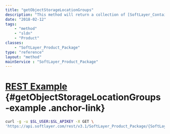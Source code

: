 ```yaml
---
title: "getObjectStorageLocationGroups"
description: "This method will return a collection of [SoftLayer_Container_Product_Order_Network_Storage_ObjectStorage_LocationGroup](/reference/datatypes/SoftLayer_Container_Product_Order_Network_Storage_ObjectStorage_LocationGroup) objects which contain a location group and all the associated active usage rate prices where object storage is available. This method is really only applicable to the object storage additional service package which has a [SoftLayer_Product_Package_Type](/reference/datatypes/SoftLayer_Product_Package_Type) of '''ADDITIONAL_SERVICES_OBJECT_STORAGE'''. This information is useful so that you can see the 'pay as you go' rates per location group. "
date: "2018-02-12"
tags:
    - "method"
    - "sldn"
    - "Product"
classes:
    - "SoftLayer_Product_Package"
type: "reference"
layout: "method"
mainService : "SoftLayer_Product_Package"
---
```


# [REST Example](#getObjectStorageLocationGroups-example) <a href="/article/rest/"><i class="fas fa-question"></i></a> {#getObjectStorageLocationGroups-example .anchor-link} 
```bash
curl -g -u $SL_USER:$SL_APIKEY -X GET \
'https://api.softlayer.com/rest/v3.1/SoftLayer_Product_Package/{SoftLayer_Product_PackageID}/getObjectStorageLocationGroups'
```
